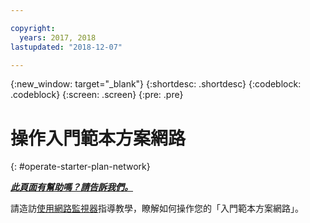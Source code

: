 ```yaml
---

copyright:
  years: 2017, 2018
lastupdated: "2018-12-07"

---
```


{:new_window: target="_blank"}
{:shortdesc: .shortdesc}
{:codeblock: .codeblock}
{:screen: .screen}
{:pre: .pre}

# 操作入門範本方案網路
{: #operate-starter-plan-network}


***[此頁面有幫助嗎？請告訴我們。](https://www.surveygizmo.com/s3/4501493/IBM-Blockchain-Documentation)***

請造訪[使用網路監視器](v10_dashboard.html)指導教學，瞭解如何操作您的「入門範本方案網路」。
